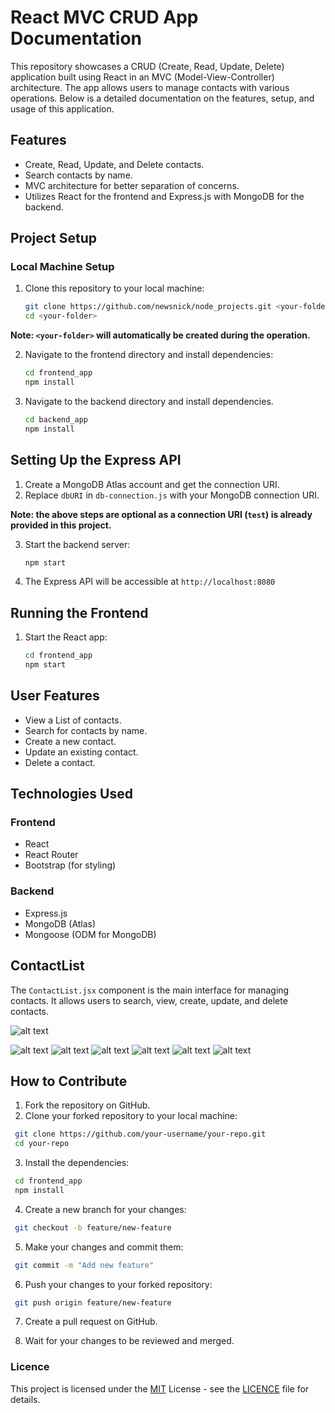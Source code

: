 # React MVC CRUD App Documentation

This repository showcases a CRUD (Create, Read, Update, Delete) application built using React in an MVC (Model-View-Controller) architecture. The app allows users to manage contacts with various operations. Below is a detailed documentation on the features, setup, and usage of this application.

## Features

- Create, Read, Update, and Delete contacts.
- Search contacts by name.
- MVC architecture for better separation of concerns.
- Utilizes React for the frontend and Express.js with MongoDB for the backend.

## Project Setup

### Local Machine Setup

1. Clone this repository to your local machine:

   ```bash
   git clone https://github.com/newsnick/node_projects.git <your-folder>
   cd <your-folder>
   ```

**Note: `<your-folder>` will automatically be created during the operation.**

2. Navigate to the frontend directory and install dependencies:

   ```bash
   cd frontend_app
   npm install
   ```

3. Navigate to the backend directory and install dependencies.

   ```bash
   cd backend_app
   npm install
   ```

## Setting Up the Express API

1. Create a MongoDB Atlas account and get the connection URI.
2. Replace `dbURI` in `db-connection.js` with your MongoDB connection URI.

**Note: the above steps are optional as a connection URI (`test`) is already provided in this project.**

3. Start the backend server:

   ```bash
   npm start
   ```

4. The Express API will be accessible at `http://localhost:8080`

## Running the Frontend

1. Start the React app:

   ```bash
   cd frontend_app
   npm start
   ```

## User Features

- View a List of contacts.
- Search for contacts by name.
- Create a new contact.
- Update an existing contact.
- Delete a contact.

## Technologies Used

### Frontend

- React
- React Router
- Bootstrap (for styling)

### Backend

- Express.js
- MongoDB (Atlas)
- Mongoose (ODM for MongoDB)

## ContactList

The `ContactList.jsx` component is the main interface for managing contacts. It allows users to search, view, create, update, and delete contacts.

<!-- <img src="https://github.com/newsnick/nodejs_code/blob/main/node_projects/frontend_app/assets/images/1.%20main.png?raw=true" width="800" height="400" /> -->

![alt text](https://github.com/newsnick/nodejs_code/blob/main/node_projects/frontend_app/assets/images/1.%20main.png?raw=true)

![alt text](https://github.com/newsnick/nodejs_code/blob/main/node_projects/frontend_app/assets/images/2.%20addcontact.png?raw=true)
![alt text](https://github.com/newsnick/nodejs_code/blob/main/node_projects/frontend_app/assets/images/3.%20savecontact.png?raw=true)
![alt text](https://github.com/newsnick/nodejs_code/blob/main/node_projects/frontend_app/assets/images/4.%20search.png?raw=true)
![alt text](https://github.com/newsnick/nodejs_code/blob/main/node_projects/frontend_app/assets/images/5.%20update.png?raw=true)
![alt text](https://github.com/newsnick/nodejs_code/blob/main/node_projects/frontend_app/assets/images/5.%20update2.png?raw=true)
![alt text](https://github.com/newsnick/nodejs_code/blob/main/node_projects/frontend_app/assets/images/6.%20delete.png?raw=true)

## How to Contribute

1. Fork the repository on GitHub.
2. Clone your forked repository to your local machine:

```bash
 git clone https://github.com/your-username/your-repo.git
 cd your-repo
```

3. Install the dependencies:

```bash
 cd frontend_app
 npm install
```

4. Create a new branch for your changes:

```bash
 git checkout -b feature/new-feature
```

5. Make your changes and commit them:

```bash
 git commit -m "Add new feature"
```

6. Push your changes to your forked repository:

```bash
 git push origin feature/new-feature
```

7. Create a pull request on GitHub.

8. Wait for your changes to be reviewed and merged.

### Licence

This project is licensed under the [MIT](https://choosealicense.com/licenses/mit/) License - see the [LICENCE](https://choosealicense.com/licenses/mit/) file for details.
